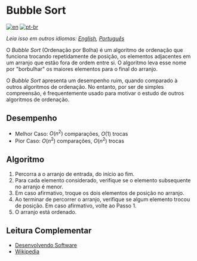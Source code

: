 # Bubble Sort

[![en](https://img.shields.io/badge/lang-en-red.svg)](./README.md) [![pt-br](https://img.shields.io/badge/lang-pt--br-green.svg)](README.pt-br.md)

_Leia isso em outros idiomas: [English](README.md), [Português](README.pt-br.md)_

O _Bubble Sort_ (Ordenação por Bolha) é um algoritmo de ordenação que funciona
trocando repetidamente de posição, os elementos adjacentes em um arranjo que
estão fora de ordem entre si. O algoritmo leva esse nome por "borbulhar" os
maiores elementos para o final do arranjo.

O _Bubble Sort_ apresenta um desempenho ruim, quando comparado à outros
algoritmos de ordenação. No entanto, por ser de simples compreensão, é
frequentemente usado para motivar o estudo de outros algoritmos de ordenação.

## Desempenho

- Melhor Caso: $O(n^2)$ comparações, $O(1)$ trocas
- Pior Caso: $O(n^2)$ comparações, $O(n^2)$ trocas

## Algoritmo

1. Percorra a o arranjo de entrada, do início ao fim.
2. Para cada elemento considerado, verifique se o elemento subsequente no
arranjo é menor.
3. Em caso afirmativo, troque os dois elementos de posição no arranjo.
4. Ao terminar de percorrer o arranjo, verifique se algum elemento trocou de
posição. Em caso afirmativo, volte ao Passo 1.
5. O arranjo está ordenado.

## Leitura Complementar

- [Desenvolvendo Software](http://desenvolvendosoftware.com.br/algoritmos/ordenacao/bubble-sort.html)
- [Wikipedia](https://pt.wikipedia.org/wiki/Bubble_sort)
